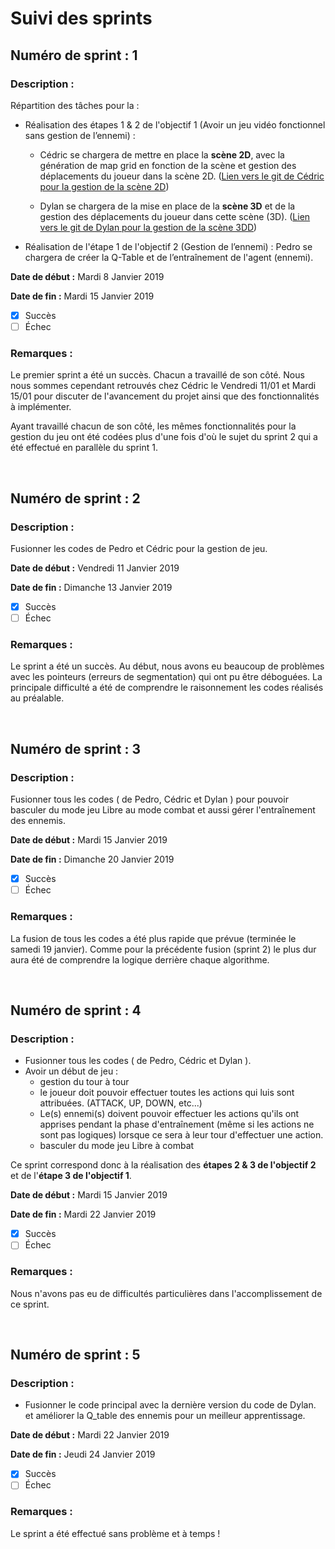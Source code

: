 # Suivi des sprints


## Numéro de sprint : 1

### Description :
Répartition des tâches pour la :

* Réalisation des étapes 1 & 2 de l'objectif 1 (Avoir un jeu vidéo fonctionnel sans gestion de l’ennemi) :

  - Cédric se chargera de mettre en place la **scène 2D**, avec la génération de map grid en fonction de la scène et gestion des déplacements du joueur dans la scène 2D.
  ([Lien vers le git de Cédric pour la gestion de la scène 2D](https://github.com/KASCedric/grid_mapping_projet_fin_d_annee))

  - Dylan se chargera de la mise en place de la **scène 3D** et de la gestion des déplacements du joueur dans cette scène (3D).
  ([Lien vers le git de Dylan pour la gestion de la scène 3DD](https://github.com/ToDylan/projet-majeur-scene3D))

* Réalisation de l'étape 1 de l'objectif 2 (Gestion de l’ennemi) : Pedro se chargera de créer la Q-Table et de l’entraînement de l'agent (ennemi).



**Date de début :** Mardi 8 Janvier 2019

**Date de fin :** Mardi 15 Janvier 2019

- [x] Succès
- [ ] Échec

### Remarques :
Le premier sprint a été un succès. Chacun a travaillé de son côté. Nous nous sommes cependant retrouvés chez Cédric le Vendredi 11/01 et Mardi 15/01 pour discuter de l'avancement du projet ainsi que des fonctionnalités à implémenter.

Ayant travaillé chacun de son côté, les mêmes fonctionnalités pour la gestion du jeu ont été codées plus d'une fois d'où le sujet du sprint 2 qui a été effectué en parallèle du sprint 1.


</br>

## Numéro de sprint : 2

### Description :

Fusionner les codes de Pedro et Cédric pour la gestion de jeu.


**Date de début :** Vendredi 11 Janvier 2019

**Date de fin :** Dimanche 13 Janvier 2019

- [x] Succès
- [ ] Échec

### Remarques :
Le sprint a été un succès. Au début, nous avons eu beaucoup de problèmes avec les pointeurs (erreurs de segmentation) qui ont pu être déboguées.  La principale difficulté a été de comprendre le raisonnement les codes réalisés au préalable.






</br>


## Numéro de sprint : 3

### Description :

 Fusionner tous les codes ( de Pedro, Cédric et Dylan ) pour pouvoir basculer du mode jeu Libre au mode combat et aussi gérer l'entraînement des ennemis.



**Date de début :** Mardi 15 Janvier 2019

**Date de fin :** Dimanche 20 Janvier 2019

- [x] Succès
- [ ] Échec

### Remarques :

La fusion de tous les codes a été plus rapide que prévue (terminée le samedi 19 janvier). Comme pour la précédente fusion (sprint 2) le plus dur aura été de comprendre la logique derrière chaque algorithme.



</br>


## Numéro de sprint : 4

### Description :

* Fusionner tous les codes ( de Pedro, Cédric et Dylan ).
* Avoir un début de jeu :
  - gestion du tour à tour
  - le joueur doit pouvoir effectuer toutes les actions qui luis sont attribuées. (ATTACK, UP, DOWN, etc...)
  - Le(s) ennemi(s) doivent pouvoir effectuer les actions qu'ils ont apprises pendant la phase d'entraînement (même si les actions ne sont pas logiques) lorsque ce sera à leur tour d'effectuer une action.
  - basculer du mode jeu Libre à combat

Ce sprint correspond donc à la réalisation des **étapes 2 & 3 de l'objectif 2** et de l'**étape 3 de l'objectif 1**.

**Date de début :** Mardi 15 Janvier 2019

**Date de fin :** Mardi 22 Janvier 2019

- [x] Succès
- [ ] Échec

### Remarques :

Nous n'avons pas eu de difficultés particulières dans l'accomplissement de ce sprint.

</br>

## Numéro de sprint : 5

### Description :

* Fusionner le code principal avec la dernière version du code de Dylan. et améliorer la Q_table des ennemis pour un meilleur apprentissage.

**Date de début :** Mardi 22 Janvier 2019

**Date de fin :** Jeudi 24 Janvier 2019

- [x] Succès
- [ ] Échec

### Remarques :
Le sprint a été effectué sans problème et à temps !

